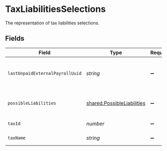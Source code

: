 # TaxLiabilitiesSelections

The representation of tax liabilities selections.


## Fields

| Field                                                                           | Type                                                                            | Required                                                                        | Description                                                                     |
| ------------------------------------------------------------------------------- | ------------------------------------------------------------------------------- | ------------------------------------------------------------------------------- | ------------------------------------------------------------------------------- |
| `lastUnpaidExternalPayrollUuid`                                                 | *string*                                                                        | :heavy_minus_sign:                                                              | The UUID of last unpaid external payroll.                                       |
| `possibleLiabilities`                                                           | [shared.PossibleLiabilities](../../../sdk/models/shared/possibleliabilities.md) | :heavy_minus_sign:                                                              | Possible tax liabilities selections.                                            |
| `taxId`                                                                         | *number*                                                                        | :heavy_minus_sign:                                                              | The ID of the tax.                                                              |
| `taxName`                                                                       | *string*                                                                        | :heavy_minus_sign:                                                              | The name of the tax.                                                            |